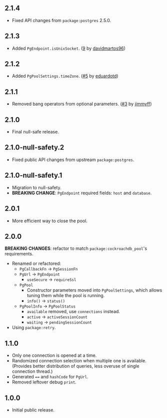 ## 2.1.4

- Fixed API changes from `package:postgres` 2.5.0.

## 2.1.3

- Added `PgEndpoint.isUnixSocket`. ([9](https://github.com/agilord/postgres_pool/pull/9) by [davidmartos96](https://github.com/davidmartos96))

## 2.1.2

- Added `PgPoolSettings.timeZone`. ([#5](https://github.com/agilord/postgres_pool/pull/5) by [eduardotd](https://github.com/eduardotd))

## 2.1.1

- Removed bang operators from optional parameters. ([#3](https://github.com/agilord/postgres_pool/pull/3) by [jimmyff](https://github.com/jimmyff))

## 2.1.0

- Final null-safe release.

## 2.1.0-null-safety.2

- Fixed public API changes from upstream `package:postgres`.

## 2.1.0-null-safety.1

- Migration to null-safety.
- **BREAKING CHANGE**: `PgEndpoint` required fields: `host` and `database`.

## 2.0.1

- More efficient way to close the pool.

## 2.0.0

**BREAKING CHANGES**: refactor to match `package:cockroachdb_pool`'s requirements.

- Renamed or refactored:
  - `PgCallbackFn` -> `PgSessionFn`
  - `PgUrl` -> `PgEndpoint`
    - `useSecure` -> `requireSsl`
  - `PgPool`
    - Constructor parameters moved into `PgPoolSettings`, which allows
      tuning them while the pool is running.
    - `info()` -> `status()`
  - `PgPoolInfo` -> `PgPoolStatus`
    - `available` removed, use `connections` instead.
    - `active` -> `activeSessionCount`
    - `waiting` -> `pendingSessionCount`
- Using `package:retry`.

## 1.1.0

- Only one connection is opened at a time.
- Randomized connection selection when multiple one is available.
  (Provides better distribution of queries, less overuse of single connection thread.)
- Generated `==` and `hashCode` for `PgUrl`.
- Removed leftover debug `print`.

## 1.0.0

- Initial public release.
